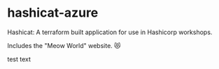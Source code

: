 # hashicat-azure
Hashicat: A terraform built application for use in Hashicorp workshops.

Includes the "Meow World" website. 😻

test text 